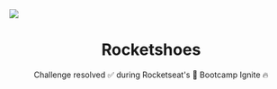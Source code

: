 <img src="https://i.imgur.com/1N0yJ1v.png" />

<h1 align="center">Rocketshoes</h1>

<p align="center">Challenge resolved ✅ during Rocketseat's 🚀 Bootcamp Ignite 🔥 </p>
